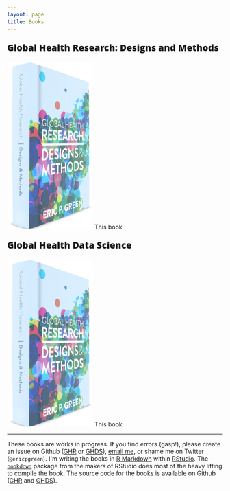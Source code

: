 ```yaml
---
layout: page
title: Books
---
```


<p style="font-size:150%;font-family: 'Open Sans', 'Helvetica Neue', Helvetica, Arial, sans-serif;font-weight: 800;">Global Health Research: Designs and Methods</p>


<a href="http://www.designsandmethods.com/ebook/"><img src="/img/ghr-cover-web.png" style="width: 200px" ALIGN=”left;” /></a> 
This book


<p style="font-size:150%;font-family: 'Open Sans', 'Helvetica Neue', Helvetica, Arial, sans-serif;font-weight: 800;">Global Health Data Science</p>


<a href="http://www.designsandmethods.com/ghds/"><img src="/img/ghr-cover-web.png" style="width: 200px" ALIGN=”left;” /></a> 
This book

* * * 

These books are works in progress. If you find errors (gasp!), please create an issue on Github ([GHR](https://github.com/ericpgreen/GHRbook) or [GHDS](https://github.com/ericpgreen/GHDS)), [email me](eric.green@duke.edu), or shame me on Twitter (`@ericpgreen`). I'm writing the books in [R Markdown](http://rmarkdown.rstudio.com/) within [RStudio](https://www.rstudio.com/). The [`bookdown`](https://github.com/rstudio/bookdown) package from the makers of RStudio does most of the heavy lifting to compile the book. The source code for the books is available on Github ([GHR](https://github.com/ericpgreen/GHRbook) and [GHDS](https://github.com/ericpgreen/GHDS)).

